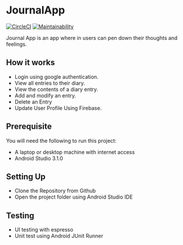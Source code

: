 # JournalApp

[![CircleCI](https://circleci.com/gh/Dfrank7/Journal-App/tree/master.svg?style=shield)](https://circleci.com/gh/Dfrank7/Journal-App/tree/master)  [![Maintainability](https://api.codeclimate.com/v1/badges/2ee0b2bb54f2530e708b/maintainability)](https://codeclimate.com/github/Dfrank7/Journal-App/maintainability)

Journal App is an app where in users can pen down their thoughts and feelings.
## How it works

* Login using google authentication.
* View all entries to their diary.
* View the contents of a diary entry.
* Add and modify an entry.
* Delete an Entry
* Update User Profile Using Firebase.


## Prerequisite
You will need the following to run this project:

* A laptop or desktop machine with internet access
* Android Studio 3.1.0

## Setting Up
* Clone the Repository from Github
* Open the project folder using Android Studio IDE

## Testing
* UI testing with espresso
* Unit test using Android JUnit Runner
